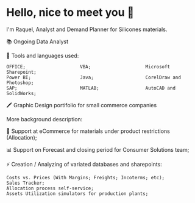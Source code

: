 # Hello, nice to meet you 👋

I'm Raquel, Analyst and Demand Planner for Silicones materials.

📚 Ongoing Data Analyst

🚀 Tools and languages used:

    OFFICE;                    VBA;                    Microsoft Sharepoint;
    Power BI;                  Java;                   CorelDraw and Photoshop;
    SAP;                       MATLAB;                 AutoCAD and SolidWorks;

🖍 Graphic Design portifolio for small commerce companies

More background description:

🛒 Support at eCommerce for materials under product restrictions (Allocation);

📊 Support on Forecast and closing period for Consumer Solutions team;

⚡ Creation / Analyzing of variated databases and sharepoints:
    
    Costs vs. Prices (With Margins; Freights; Incoterms; etc);
    Sales Tracker;
    Allocation process self-service;
    Assets Utilization simulators for production plants;
